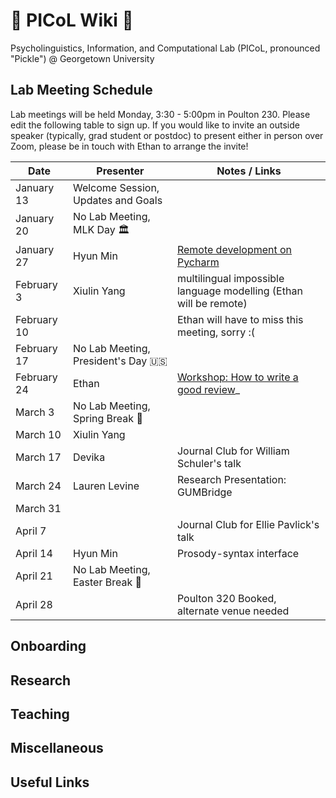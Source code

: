 # 🥒 PICoL Wiki 🥒

Psycholinguistics, Information, and Computational Lab (PICoL, pronounced "Pickle") @ Georgetown University

## Lab Meeting Schedule

Lab meetings will be held Monday, 3:30 - 5:00pm in Poulton 230. Please edit the following table to sign up. If you would like to invite an outside speaker (typically, grad student or postdoc) to present either in person over Zoom, please be in touch with Ethan to arrange the invite!

| Date    | Presenter | Notes / Links|
| -------- | ------- | ------- |
| January 13  | Welcome Session, Updates and Goals | |
| January 20  | No Lab Meeting, MLK Day 🏛️ | |
| January 27  | Hyun Min | [Remote development on Pycharm](https://github.com/Aatlantise/gu-cli-remote-dev) |
| February 3 | Xiulin Yang | multilingual impossible language modelling (Ethan will be remote) |
| February 10  | | Ethan will have to miss this meeting, sorry :( |
| February 17  | No Lab Meeting, President's Day 🇺🇸 | |
| February 24  | Ethan | [Workshop: How to write a good review](https://docs.google.com/presentation/d/1sOaVhXdVJvDeGqb31VJaGZTYr3iDNXnXem3SW0QwlY0/edit?usp=sharing)_ |
| March 3  | No Lab Meeting, Spring Break 🌴 | |
| March 10  | Xiulin Yang  | |
| March 17  | Devika | Journal Club for William Schuler's talk |
| March 24  | Lauren Levine | Research Presentation: GUMBridge |
| March 31  | | |
| April 7  | | Journal Club for Ellie Pavlick's talk |
| April 14  | Hyun Min | Prosody-syntax interface |
| April 21  | No Lab Meeting, Easter Break 🐇 | |
| April 28  | | Poulton 320 Booked, alternate venue needed|


## Onboarding

## Research

## Teaching

## Miscellaneous

## Useful Links

